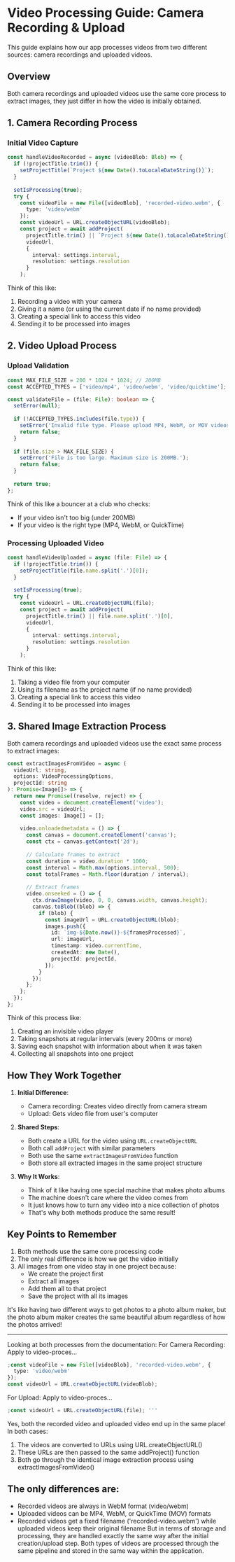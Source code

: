 # Video Processing Guide: Camera Recording & Upload

This guide explains how our app processes videos from two different sources: camera recordings and uploaded videos.

## Overview

Both camera recordings and uploaded videos use the same core process to extract images, they just differ in how the video is initially obtained.

## 1. Camera Recording Process

### Initial Video Capture
```typescript
const handleVideoRecorded = async (videoBlob: Blob) => {
  if (!projectTitle.trim()) {
    setProjectTitle(`Project ${new Date().toLocaleDateString()}`);
  }
  
  setIsProcessing(true);
  try {
    const videoFile = new File([videoBlob], 'recorded-video.webm', { 
      type: 'video/webm' 
    });
    const videoUrl = URL.createObjectURL(videoBlob);
    const project = await addProject(
      projectTitle.trim() || `Project ${new Date().toLocaleDateString()}`,
      videoUrl,
      {
        interval: settings.interval,
        resolution: settings.resolution
      }
    );
```

Think of this like:
1. Recording a video with your camera
2. Giving it a name (or using the current date if no name provided)
3. Creating a special link to access this video
4. Sending it to be processed into images

## 2. Video Upload Process

### Upload Validation
```typescript
const MAX_FILE_SIZE = 200 * 1024 * 1024; // 200MB
const ACCEPTED_TYPES = ['video/mp4', 'video/webm', 'video/quicktime'];

const validateFile = (file: File): boolean => {
  setError(null);
  
  if (!ACCEPTED_TYPES.includes(file.type)) {
    setError('Invalid file type. Please upload MP4, WebM, or MOV videos.');
    return false;
  }
  
  if (file.size > MAX_FILE_SIZE) {
    setError('File is too large. Maximum size is 200MB.');
    return false;
  }
  
  return true;
};
```

Think of this like a bouncer at a club who checks:
- If your video isn't too big (under 200MB)
- If your video is the right type (MP4, WebM, or QuickTime)

### Processing Uploaded Video
```typescript
const handleVideoUploaded = async (file: File) => {
  if (!projectTitle.trim()) {
    setProjectTitle(file.name.split('.')[0]);
  }
  
  setIsProcessing(true);
  try {
    const videoUrl = URL.createObjectURL(file);
    const project = await addProject(
      projectTitle.trim() || file.name.split('.')[0],
      videoUrl,
      {
        interval: settings.interval,
        resolution: settings.resolution
      }
    );
```

Think of this like:
1. Taking a video file from your computer
2. Using its filename as the project name (if no name provided)
3. Creating a special link to access this video
4. Sending it to be processed into images

## 3. Shared Image Extraction Process

Both camera recordings and uploaded videos use the exact same process to extract images:

```typescript
const extractImagesFromVideo = async (
  videoUrl: string, 
  options: VideoProcessingOptions,
  projectId: string
): Promise<Image[]> => {
  return new Promise((resolve, reject) => {
    const video = document.createElement('video');
    video.src = videoUrl;
    const images: Image[] = [];
    
    video.onloadedmetadata = () => {
      const canvas = document.createElement('canvas');
      const ctx = canvas.getContext('2d');
      
      // Calculate frames to extract
      const duration = video.duration * 1000;
      const interval = Math.max(options.interval, 500);
      const totalFrames = Math.floor(duration / interval);
      
      // Extract frames
      video.onseeked = () => {
        ctx.drawImage(video, 0, 0, canvas.width, canvas.height);
        canvas.toBlob((blob) => {
          if (blob) {
            const imageUrl = URL.createObjectURL(blob);
            images.push({
              id: `img-${Date.now()}-${framesProcessed}`,
              url: imageUrl,
              timestamp: video.currentTime,
              createdAt: new Date(),
              projectId: projectId,
            });
          }
        });
      };
    };
  });
};
```

Think of this process like:
1. Creating an invisible video player
2. Taking snapshots at regular intervals (every 200ms or more)
3. Saving each snapshot with information about when it was taken
4. Collecting all snapshots into one project

## How They Work Together

1. **Initial Difference**:
   - Camera recording: Creates video directly from camera stream
   - Upload: Gets video file from user's computer

2. **Shared Steps**:
   - Both create a URL for the video using `URL.createObjectURL`
   - Both call `addProject` with similar parameters
   - Both use the same `extractImagesFromVideo` function
   - Both store all extracted images in the same project structure

3. **Why It Works**:
   - Think of it like having one special machine that makes photo albums
   - The machine doesn't care where the video comes from
   - It just knows how to turn any video into a nice collection of photos
   - That's why both methods produce the same result!

## Key Points to Remember

1. Both methods use the same core processing code
2. The only real difference is how we get the video initially
3. All images from one video stay in one project because:
   - We create the project first
   - Extract all images
   - Add them all to that project
   - Save the project with all its images

It's like having two different ways to get photos to a photo album maker, but the photo album maker creates the same beautiful album regardless of how the photos arrived! 

----

Looking at both processes from the documentation:
For Camera Recording:
Apply to video-proces...

```typescript
;const videoFile = new File([videoBlob], 'recorded-video.webm', { 
  type: 'video/webm' 
});
const videoUrl = URL.createObjectURL(videoBlob);
```

For Upload:
Apply to video-proces...

```typescript
;const videoUrl = URL.createObjectURL(file); '''
```

Yes, both the recorded video and uploaded video end up in the same place! In both cases:
1. The videos are converted to URLs using URL.createObjectURL()
2. These URLs are then passed to the same addProject() function
3. Both go through the identical image extraction process using extractImagesFromVideo()

## The only differences are:
- Recorded videos are always in WebM format (video/webm)
- Uploaded videos can be MP4, WebM, or QuickTime (MOV) formats
- Recorded videos get a fixed filename ('recorded-video.webm') while uploaded videos keep their original filename
But in terms of storage and processing, they are handled exactly the same way after the initial creation/upload step. Both types of videos are processed through the same pipeline and stored in the same way within the application.